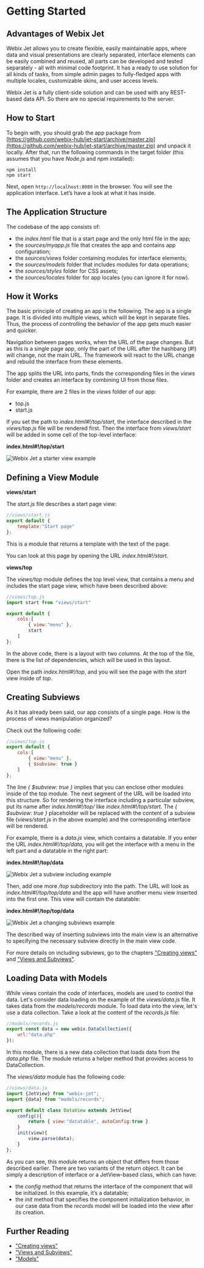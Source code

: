 # Getting Started

## Advantages of Webix Jet

Webix Jet allows you to create flexible, easily maintainable apps, where data and visual presentations are clearly separated, interface elements can be easily combined and reused, all parts can be developed and tested separately - all with minimal code footprint. It has a ready to use solution for all kinds of tasks, from simple admin pages to fully-fledged apps with multiple locales, customizable skins, and user access levels.

Webix Jet is a fully client-side solution and can be used with any REST-based data API. So there are no special requirements to the server.

## How to Start

To begin with, you should grab the app package from [https://github.com/webix-hub/jet-start/archive/master.zip](https://github.com/webix-hub/jet-start/archive/master.zip) and unpack it locally. After that, run the following commands in the target folder \(this assumes that you have _Node.js_ and _npm_ installed\):

```text
npm install
npm start
```

Next, open `http://localhost:8080` in the browser. You will see the application interface. Let’s have a look at what it has inside.

## The Application Structure

The codebase of the app consists of:

* the _index.html_ file that is a start page and the only html file in the app;
* the _sources/myapp.js_ file that creates the app and contains app configuration;
* the _sources/views_ folder containing modules for interface elements;
* the _sources/models_ folder that includes modules for data operations;
* the _sources/styles_ folder for CSS assets;
* the _sources/locales_ folder for app locales \(you can ignore it for now\).

## How it Works

The basic principle of creating an app is the following. The app is a single page. It is divided into multiple views, which will be kept in separate files. Thus, the process of controlling the behavior of the app gets much easier and quicker.

Navigation between pages works, when the URL of the page changes. But as this is a single page app, only the part of the URL after the hashbang \(\#!\) will change, not the main URL. The framework will react to the URL change and rebuild the interface from these elements.

The app splits the URL into parts, finds the corresponding files in the _views_ folder and creates an interface by combining UI from those files.

For example, there are 2 files in the _views_ folder of our app:

* top.js
* start.js

If you set the path to _index.html\#!/top/start_, the interface described in the _views/top.js_ file will be rendered first. Then the interface from _views/start_ will be added in some cell of the top-level interface:

**index.html\#!/top/start**

![Webix Jet a starter view example](.gitbook/assets/how_it_works.png)

## Defining a View Module

**views/start**

The _start.js_ file describes a start page view:

```javascript
//views/start.js
export default {
    template:"Start page"
};
```

This is a module that returns a template with the text of the page.

You can look at this page by opening the URL _index.html\#!/start_.

**views/top**

The _views/top_ module defines the top level view, that contains a menu and includes the start page view, which have been described above:

```javascript
//views/top.js
import start from "views/start"

export default {
    cols:[
        { view:"menu" },
        start
    ]
};
```

In the above code, there is a layout with two columns. At the top of the file, there is the list of dependencies, which will be used in this layout.

Open the path _index.html\#!/top_, and you will see the page with the _start_ view inside of _top_.

## Creating Subviews

As it has already been said, our app consists of a single page. How is the process of views manipulation organized?

Check out the following code:

```javascript
//views/top.js
export default {
    cols:[
        { view:"menu" },
        { $subview: true }
    ]
};
```

The line _{ $subview: true }_ implies that you can enclose other modules inside of the top module. The next segment of the URL will be loaded into this structure. So for rendering the interface including a particular subview, put its name after _index.html\#!/top/_ like _index.html\#!/top/start_. The _{ $subview: true }_ placeholder will be replaced with the content of a subview file \(_views/start.js_ in the above example\) and the corresponding interface will be rendered.

For example, there is a _data.js_ view, which contains a datatable. If you enter the URL _index.html\#!/top/data_, you will get the interface with a menu in the left part and a datatable in the right part:

**index.html\#!/top/data**

![Webix Jet a subview including example](.gitbook/assets/top_data.png)

Then, add one more _/top_ subdirectory into the path. The URL will look as _index.html\#!/top/top/data_ and the app will have another menu view inserted into the first one. This view will contain the datatable:

**index.html\#!/top/top/data**

![Webix Jet a changing subviews example](.gitbook/assets/top_top_data.png)

The described way of inserting subviews into the main view is an alternative to specifying the necessary subview directly in the main view code.

For more details on including subviews, go to the chapters ["Creating views"](part-i-basic-usage/creating-views.md) and ["Views and Subviews"](part-ii-webix-jet-in-details/views-and-subviews.md#subview-including).

## Loading Data with Models

While views contain the code of interfaces, models are used to control the data. Let's consider data loading on the example of the _views/data.js_ file. It takes data from the _models/records_ module. To load data into the view, let's use a data collection. Take a look at the content of the _records.js_ file:

```javascript
//models/records.js
export const data = new webix.DataCollection({
    url:"data.php"
});
```

In this module, there is a new data collection that loads data from the _data.php_ file. The module returns a helper method that provides access to DataCollection.

The _views/data_ module has the following code:

```javascript
//views/data.js
import {JetView} from "webix-jet";
import {data} from "models/records";

export default class DataView extends JetView{
    config(){
        return { view:"datatable", autoConfig:true }
    }
    init(view){
        view.parse(data);
    }
};
```

As you can see, this module returns an object that differs from those described earlier. There are two variants of the return object. It can be simply a description of interface or a JetView-based class, which can have:

* the _config_ method that returns the interface of the component that will be initialized. In this example, it’s a datatable;
* the _init_ method that specifies the component initialization behavior, in our case data from the _records_ model will be loaded into the view after its creation. 

## Further Reading

* ["Creating views"](part-i-basic-usage/creating-views.md)
* ["Views and Subviews"](part-ii-webix-jet-in-details/views-and-subviews.md#3-class-views)
* ["Models"](part-ii-webix-jet-in-details/models.md)

